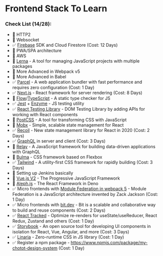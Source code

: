 # Frontend Stack To Learn

### Check List (14/28):
- :black_square_button: HTTP2
- :black_square_button: Websocket
- :white_check_mark: [Firebase](https://firebase.google.com/) SDK and Cloud Firestore (Cost: 12 Days)
- :black_square_button: PWA/SPA architecture
- :black_square_button: AWS
- :black_square_button: [Lerna](https://github.com/lerna/lerna) - A tool for managing JavaScript projects with multiple packages
- :black_square_button: More Advanced in Webpack v5
- :black_square_button: More Advanced in Babel
- :white_check_mark: [Parcel](https://parceljs.org) - A web application bundler with fast performance and requires zero configuration (Cost: 1 Day)
- :white_check_mark: [Next.js](https://nextjs.org/) - React framework for server rendering (Cost: 8 Days)
- :black_square_button: [Flow](https://flow.org/en)/[TypeScript](https://www.typescriptlang.org/) - A static type checker for JS
- :white_check_mark: [Jest](https://jestjs.io) + [Enzyme](https://airbnb.io/enzyme) - JS testing utility
- :white_check_mark: [React Testing Library](https://testing-library.com/docs/react-testing-library/intro/) - DOM Testing Library by adding APIs for working with React components
- :black_square_button: [PostCSS](https://postcss.org) - A tool for transforming CSS with JavaScript
- :black_square_button: [Mobx](https://mobx.js.org) - Simple, scalable state management for React
- :white_check_mark: [Recoil](https://recoiljs.org) - New state management library for React in 2020 (Cost: 2 Days)
- :white_check_mark: [GraphQL](https://graphql.org) in server and client (Cost: 3 Days)
- :black_square_button: [Relay](https://relay.dev) - A JavaScript framework for building data-driven applications with GraphQL
- :black_square_button: [Bulma](https://bulma.io) - CSS framework based on Flexbox
- :white_check_mark: [Tailwind](https://tailwindcss.com) - A utility-first CSS framework for rapidly building (Cost: 3 Days)
- :black_square_button: Setting up Jenkins basically
- :black_square_button: [Vue.js V2](https://vuejs.org/v2/guide/comparison.html) - The Progressive JavaScript Framework
- :black_square_button: [Aleph.js](https://alephjs.org) - The React Framework in Deno
- :white_check_mark: Micro frontends with [Module Federation in webpack 5](https://webpack.js.org/concepts/module-federation) - Module Federation is a JavaScript architecture invented by Zack Jackson (Cost: 1 Day)
- :white_check_mark: Micro frontends with [bit.dev](https://bit.dev) - Bit is a scalable and collaborative way to build and reuse components (Cost: 2 Days)
- :white_check_mark: [React Tracked](https://react-tracked.js.org) - Optimize re-renders for useState/useReducer, React Redux, Zustand and others (Cost: 1 Day)
- :white_check_mark: [Storybook](https://storybook.js.org) - An open source tool for developing UI components in isolation for React, Vue, Angular, and more (Cost: 3 Days)
- :white_check_mark: [Linaria](https://github.com/callstack/linaria/blob/master/docs/BENEFITS.md) - Zero-runtime CSS in JS library (Cost: 1 Day)
- :white_check_mark: Register a npm package - https://www.npmjs.com/package/my-chotot-design-system (Cost: 1 Day)
